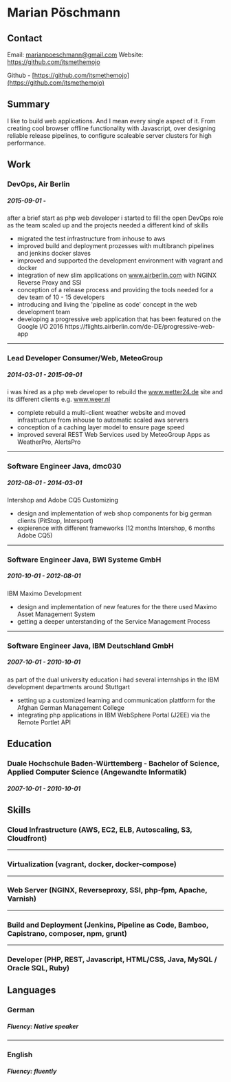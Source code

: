 
# Marian Pöschmann

## Contact

Email: [marianpoeschmann@gmail.com](mailto:marianpoeschmann@gmail.com)
Website: https://github.com/itsmethemojo

Github - [https://github.com/itsmethemojo](https://github.com/itsmethemojo)

## Summary

I like to build web applications. And I mean every single aspect of it. From creating cool browser offline functionality with Javascript, over designing reliable release pipelines, to configure scaleable server clusters for high performance.

## Work

### DevOps, Air Berlin
##### 2015-09-01 - 
after a brief start as php web developer i started to fill the open DevOps role as the team scaled up and the projects needed a different kind of skills
* migrated the test infrastructure from inhouse to aws
* improved build and deployment prozesses with multibranch pipelines and jenkins docker slaves
* improved and supported the development environment with vagrant and docker
* integration of new slim applications on www.airberlin.com with NGINX Reverse Proxy and SSI
* conception of a release process and providing the tools needed for a dev team of 10 - 15 developers
* introducing and living the &#39;pipeline as code&#39; concept in the web development team
* developing a progressive web application that has been featured on the Google I&#x2F;O 2016 https:&#x2F;&#x2F;flights.airberlin.com&#x2F;de-DE&#x2F;progressive-web-app

---
### Lead Developer Consumer&#x2F;Web, MeteoGroup
##### 2014-03-01 - 2015-09-01
i was hired as a php web developer to rebuild the www.wetter24.de site and its different clients e.g. www.weer.nl
* complete rebuild a multi-client weather website and moved infrastructure from inhouse to automatic scaled aws servers
* conception of a caching layer model to ensure page speed
* improved several REST Web Services used by MeteoGroup Apps as WeatherPro, AlertsPro

---
### Software Engineer Java, dmc030
##### 2012-08-01 - 2014-03-01
Intershop and Adobe CQ5 Customizing
* design and implementation of web shop components for big german clients (PitStop, Intersport)
* expierence with different frameworks (12 months Intershop, 6 months Adobe CQ5)

---
### Software Engineer Java, BWI Systeme GmbH
##### 2010-10-01 - 2012-08-01
IBM Maximo Development
* design and implementation of new features for the there used Maximo Asset Management System
* getting a deeper unterstanding of the Service Management Process

---
### Software Engineer Java, IBM Deutschland GmbH
##### 2007-10-01 - 2010-10-01
as part of the dual university education i had several internships in the IBM development departments around Stuttgart
* setting up a customized learning and communication plattform for the Afghan German Management College
* integrating php applications in IBM WebSphere Portal (J2EE) via the Remote Portlet API


## Education

### Duale Hochschule Baden-Württemberg - Bachelor of Science, Applied Computer Science (Angewandte Informatik)
##### 2007-10-01 - 2010-10-01


## Skills

### Cloud Infrastructure (AWS, EC2, ELB, Autoscaling, S3, Cloudfront)

---
### Virtualization (vagrant, docker, docker-compose)

---
### Web Server (NGINX, Reverseproxy, SSI, php-fpm, Apache, Varnish)

---
### Build and Deployment (Jenkins, Pipeline as Code, Bamboo, Capistrano, composer, npm, grunt)

---
### Developer (PHP, REST, Javascript, HTML&#x2F;CSS, Java, MySQL &#x2F; Oracle SQL, Ruby)


## Languages

### German
##### Fluency: Native speaker

---

### English
##### Fluency: fluently


